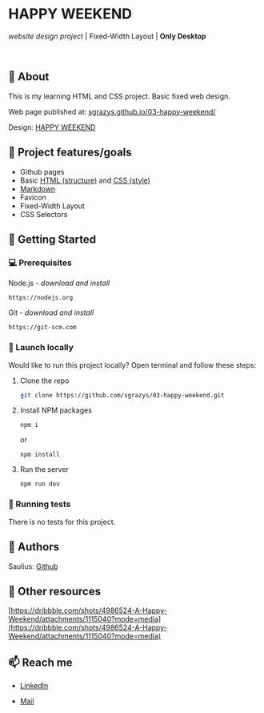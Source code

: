 # HAPPY WEEKEND

_website design project_ | Fixed-Width Layout | **Only Desktop**

<br>

## 🌟 About

This is my learning HTML and CSS project. Basic fixed web design.

Web page published at: [sgrazys.github.io/03-happy-weekend/](sgrazys.github.io/03-happy-weekend/)

Design: [HAPPY WEEKEND](./img/design.jpeg)

## 🎯 Project features/goals

-   Github pages
-   Basic [HTML (structure)](https://www.w3schools.com/TAGS/default.asp) and [CSS (style)](https://www.w3schools.com/html/html_css.asp)
-   [Markdown](https://docs.github.com/en/get-started/writing-on-github/getting-started-with-writing-and-formatting-on-github/basic-writing-and-formatting-syntax)
- Favicon
- Fixed-Width Layout
- CSS Selectors

## 🧰 Getting Started

### 💻 Prerequisites

Node.js - _download and install_

```
https://nodejs.org
```

Git - _download and install_

```
https://git-scm.com
```

### 🚀 Launch locally

Would like to run this project locally? Open terminal and follow these steps:

1. Clone the repo
    ```sh
    git clone https://github.com/sgrazys/03-happy-weekend.git
    ```
2. Install NPM packages
    ```
    npm i
    ```
    or
    ```
    npm install
    ```
3. Run the server
    ```
    npm run dev
    ```

### 🧪 Running tests

There is no tests for this project.

## 🥸 Authors

Saulius: [Github](https://github.com/sgrazys)

## 🔗 Other resources

[https://dribbble.com/shots/4986524-A-Happy-Weekend/attachments/1115040?mode=media](https://dribbble.com/shots/4986524-A-Happy-Weekend/attachments/1115040?mode=media)

## 📫 Reach me
- [LinkedIn](https://www.linkedin.com/in/saulius-grazys/)

- [Mail](mailto:s.grazys@gmail.com)